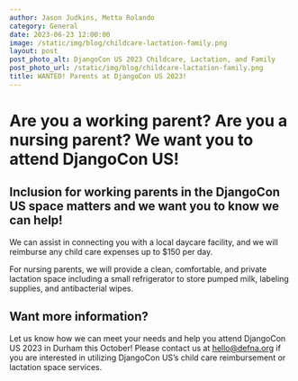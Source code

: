 ```yaml
---
author: Jason Judkins, Metta Rolando
category: General
date: 2023-06-23 12:00:00
image: /static/img/blog/childcare-lactation-family.png
layout: post
post_photo_alt: DjangoCon US 2023 Childcare, Lactation, and Family
post_photo_url: /static/img/blog/childcare-lactation-family.png
title: WANTED! Parents at DjangoCon US 2023!
---
```


# Are you a working parent? Are you a nursing parent? We want you to attend DjangoCon US!

## Inclusion for working parents in the DjangoCon US space matters and we want you to know we can help!


We can assist in connecting you with a local daycare facility, and we will reimburse any child care expenses up to $150 per day.

For nursing parents, we will provide a clean, comfortable, and private lactation space including a small refrigerator to store pumped milk, labeling supplies, and antibacterial wipes.

## Want more information?

Let us know how we can meet your needs and help you attend DjangoCon US 2023 in Durham this October! Please contact us at [hello@defna.org](mailto:hello@defna.org) if you are interested in utilizing DjangoCon US’s child care reimbursement or lactation space services.
